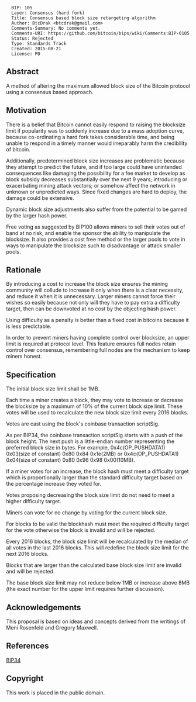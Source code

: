       BIP: 105
      Layer: Consensus (hard fork)
      Title: Consensus based block size retargeting algorithm
      Author: BtcDrak <btcdrak@gmail.com>
      Comments-Summary: No comments yet.
      Comments-URI: https://github.com/bitcoin/bips/wiki/Comments:BIP-0105
      Status: Rejected
      Type: Standards Track
      Created: 2015-08-21
      License: PD

## Abstract

A method of altering the maximum allowed block size of the Bitcoin
protocol using a consensus based approach.

## Motivation

There is a belief that Bitcoin cannot easily respond to raising the
blocksize limit if popularity was to suddenly increase due to a mass
adoption curve, because co-ordinating a hard fork takes considerable
time, and being unable to respond in a timely manner would irreparably
harm the credibility of bitcoin.

Additionally, predetermined block size increases are problematic because
they attempt to predict the future, and if too large could have
unintended consequences like damaging the possibility for a fee market
to develop as block subsidy decreases substantially over the next 9
years; introducing or exacerbating mining attack vectors; or somehow
affect the network in unknown or unpredicted ways. Since fixed changes
are hard to deploy, the damage could be extensive.

Dynamic block size adjustments also suffer from the potential to be
gamed by the larger hash power.

Free voting as suggested by BIP100 allows miners to sell their votes out
of band at no risk, and enable the sponsor the ability to manipulate the
blocksize. It also provides a cost free method or the larger pools to
vote in ways to manipulate the blocksize such to disadvantage or attack
smaller pools.

## Rationale

By introducing a cost to increase the block size ensures the mining
community will collude to increase it only when there is a clear
necessity, and reduce it when it is unnecessary. Larger miners cannot
force their wishes so easily because not only will they have to pay
extra a difficulty target, then can be downvoted at no cost by the
objecting hash power.

Using difficulty as a penalty is better than a fixed cost in bitcoins
because it is less predictable.

In order to prevent miners having complete control over blocksize, an
upper limit is required at protocol level. This feature ensures full
nodes retain control over consensus, remembering full nodes are the
mechanism to keep miners honest.

## Specification

The initial block size limit shall be 1MB.

Each time a miner creates a block, they may vote to increase or decrease
the blocksize by a maximum of 10% of the current block size limit. These
votes will be used to recalculate the new block size limit every 2016
blocks.

Votes are cast using the block\'s coinbase transaction scriptSig.

As per BIP34, the coinbase transaction scriptSig starts with a push of
the block height. The next push is a little-endian number representing
the preferred block size in bytes. For example, 0x4c(OP_PUSHDATA1)
0x03(size of constant) 0x80 0x84 0x1e(2MB) or 0x4c(OP_PUSHDATA1)
0x04(size of constant) 0x80 0x96 0x98 0x00(10MB).

If a miner votes for an increase, the block hash must meet a difficulty
target which is proportionally larger than the standard difficulty
target based on the percentage increase they voted for.

Votes proposing decreasing the block size limit do not need to meet a
higher difficulty target.

Miners can vote for no change by voting for the current block size.

For blocks to be valid the blockhash must meet the required difficulty
target for the vote otherwise the block is invalid and will be rejected.

Every 2016 blocks, the block size limit will be recalculated by the
median of all votes in the last 2016 blocks. This will redefine the
block size limit for the next 2016 blocks.

Blocks that are larger than the calculated base block size limit are
invalid and will be rejected.

The base block size limit may not reduce below 1MB or increase above 8MB
(the exact number for the upper limit requires further discussion).

## Acknowledgements

This proposal is based on ideas and concepts derived from the writings
of Meni Rosenfeld and Gregory Maxwell.

## References

[BIP34](bip-0034.mediawiki "wikilink")

## Copyright

This work is placed in the public domain.
